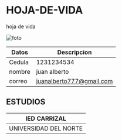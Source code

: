 # HOJA-DE-VIDA
hoja de vida

![foto](https://www.pepamalagafotografia.com/wp-content/uploads/2020/01/Foto-de-perfil-profesional-Pepa-Malaga-Fotografia_05-683x1024.jpg)

|Datos|Descripcion|
|-----|-----------|
|Cedula|1231234534|
|nombre|juan alberto|
|correo|juanalberto777@gmail.com|

## ESTUDIOS

|IED CARRIZAL|
|------------|
|UNIVERSIDAD DEL NORTE|

